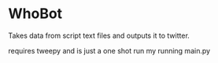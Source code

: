 # WhoBot

Takes data from script text files and outputs it to twitter.

requires tweepy and is just a one shot run my running main.py
